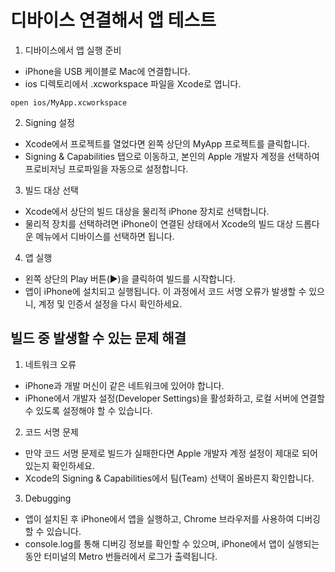 # 디바이스 연결해서 앱 테스트

1. 디바이스에서 앱 실행 준비

- iPhone을 USB 케이블로 Mac에 연결합니다.
- ios 디렉토리에서 .xcworkspace 파일을 Xcode로 엽니다.

```
open ios/MyApp.xcworkspace
```

2. Signing 설정

- Xcode에서 프로젝트를 열었다면 왼쪽 상단의 MyApp 프로젝트를 클릭합니다.
- Signing & Capabilities 탭으로 이동하고, 본인의 Apple 개발자 계정을 선택하여 프로비저닝 프로파일을 자동으로 설정합니다.

3. 빌드 대상 선택

- Xcode에서 상단의 빌드 대상을 물리적 iPhone 장치로 선택합니다.
- 물리적 장치를 선택하려면 iPhone이 연결된 상태에서 Xcode의 빌드 대상 드롭다운 메뉴에서 디바이스를 선택하면 됩니다.

4. 앱 실행

- 왼쪽 상단의 Play 버튼(▶️)을 클릭하여 빌드를 시작합니다.
- 앱이 iPhone에 설치되고 실행됩니다. 이 과정에서 코드 서명 오류가 발생할 수 있으니, 계정 및 인증서 설정을 다시 확인하세요.

## 빌드 중 발생할 수 있는 문제 해결

1. 네트워크 오류

- iPhone과 개발 머신이 같은 네트워크에 있어야 합니다.
- iPhone에서 개발자 설정(Developer Settings)을 활성화하고, 로컬 서버에 연결할 수 있도록 설정해야 할 수 있습니다.

2. 코드 서명 문제

- 만약 코드 서명 문제로 빌드가 실패한다면 Apple 개발자 계정 설정이 제대로 되어 있는지 확인하세요.
- Xcode의 Signing & Capabilities에서 팀(Team) 선택이 올바른지 확인합니다.

3. Debugging

- 앱이 설치된 후 iPhone에서 앱을 실행하고, Chrome 브라우저를 사용하여 디버깅할 수 있습니다.
- console.log를 통해 디버깅 정보를 확인할 수 있으며, iPhone에서 앱이 실행되는 동안 터미널의 Metro 번들러에서 로그가 출력됩니다.
